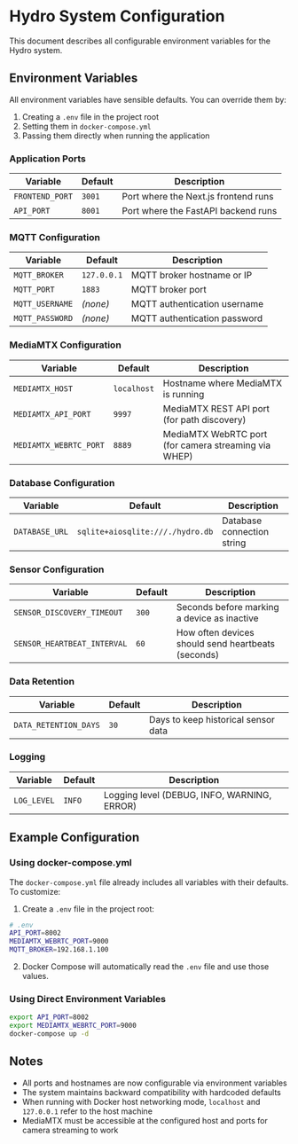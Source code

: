 # Hydro System Configuration

This document describes all configurable environment variables for the Hydro system.

## Environment Variables

All environment variables have sensible defaults. You can override them by:
1. Creating a `.env` file in the project root
2. Setting them in `docker-compose.yml`
3. Passing them directly when running the application

### Application Ports

| Variable | Default | Description |
|----------|---------|-------------|
| `FRONTEND_PORT` | `3001` | Port where the Next.js frontend runs |
| `API_PORT` | `8001` | Port where the FastAPI backend runs |

### MQTT Configuration

| Variable | Default | Description |
|----------|---------|-------------|
| `MQTT_BROKER` | `127.0.0.1` | MQTT broker hostname or IP |
| `MQTT_PORT` | `1883` | MQTT broker port |
| `MQTT_USERNAME` | _(none)_ | MQTT authentication username |
| `MQTT_PASSWORD` | _(none)_ | MQTT authentication password |

### MediaMTX Configuration

| Variable | Default | Description |
|----------|---------|-------------|
| `MEDIAMTX_HOST` | `localhost` | Hostname where MediaMTX is running |
| `MEDIAMTX_API_PORT` | `9997` | MediaMTX REST API port (for path discovery) |
| `MEDIAMTX_WEBRTC_PORT` | `8889` | MediaMTX WebRTC port (for camera streaming via WHEP) |

### Database Configuration

| Variable | Default | Description |
|----------|---------|-------------|
| `DATABASE_URL` | `sqlite+aiosqlite:///./hydro.db` | Database connection string |

### Sensor Configuration

| Variable | Default | Description |
|----------|---------|-------------|
| `SENSOR_DISCOVERY_TIMEOUT` | `300` | Seconds before marking a device as inactive |
| `SENSOR_HEARTBEAT_INTERVAL` | `60` | How often devices should send heartbeats (seconds) |

### Data Retention

| Variable | Default | Description |
|----------|---------|-------------|
| `DATA_RETENTION_DAYS` | `30` | Days to keep historical sensor data |

### Logging

| Variable | Default | Description |
|----------|---------|-------------|
| `LOG_LEVEL` | `INFO` | Logging level (DEBUG, INFO, WARNING, ERROR) |

## Example Configuration

### Using docker-compose.yml

The `docker-compose.yml` file already includes all variables with their defaults. To customize:

1. Create a `.env` file in the project root:
```bash
# .env
API_PORT=8002
MEDIAMTX_WEBRTC_PORT=9000
MQTT_BROKER=192.168.1.100
```

2. Docker Compose will automatically read the `.env` file and use those values.

### Using Direct Environment Variables

```bash
export API_PORT=8002
export MEDIAMTX_WEBRTC_PORT=9000
docker-compose up -d
```

## Notes

- All ports and hostnames are now configurable via environment variables
- The system maintains backward compatibility with hardcoded defaults
- When running with Docker host networking mode, `localhost` and `127.0.0.1` refer to the host machine
- MediaMTX must be accessible at the configured host and ports for camera streaming to work


